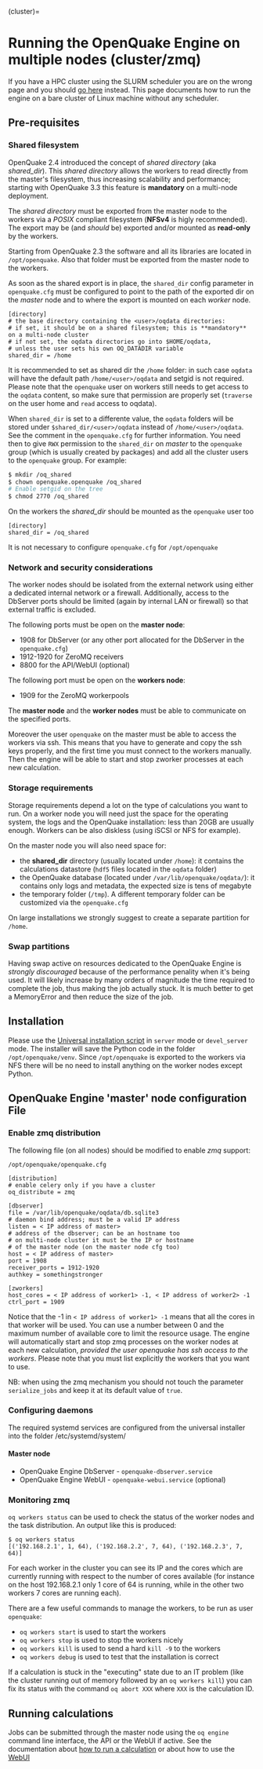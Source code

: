 (cluster)=

# Running the OpenQuake Engine on multiple nodes (cluster/zmq)

If you have a HPC cluster using the SLURM scheduler you are on the wrong
page and you should [go here](slurm.md) instead. This page documents how to
run the engine on a bare cluster of Linux machine without any scheduler.

## Pre-requisites

### Shared filesystem

OpenQuake 2.4 introduced the concept of _shared directory_ (aka _shared_dir_). This _shared directory_ allows the workers to read directly from the master's filesystem, thus increasing scalability and performance; starting with OpenQuake 3.3 this feature is **mandatory** on a multi-node deployment.

The _shared directory_ must be exported from the master node to the workers via a _POSIX_ compliant filesystem (**NFSv4** is higly recommended). The export may be (and _should_ be) exported and/or mounted as **read-only** by the workers.

Starting from OpenQuake 2.3 the software and all its libraries are located in `/opt/openquake`. Also that folder must be exported from the master node to the workers.

As soon as the shared export is in place, the `shared_dir` config parameter in `openquake.cfg` must be configured to point to the path of the exported dir on the _master_ node and to where the export is mounted on each _worker_ node. 

```
[directory]
# the base directory containing the <user>/oqdata directories:
# if set, it should be on a shared filesystem; this is **mandatory** on a multi-node cluster
# if not set, the oqdata directories go into $HOME/oqdata,
# unless the user sets his own OQ_DATADIR variable
shared_dir = /home
```
It is recommended to set as shared dir the `/home` folder: in such case `oqdata` will have the default path `/home/<user>/oqdata` and setgid is not required. Please note that the `openquake` user on workers still needs to get access to the `oqdata` content, so make sure that permission are properly set (`traverse` on the user home and `read` access to oqdata).

When `shared_dir` is set to a differente value, the `oqdata` folders will be stored under `$shared_dir/<user>/oqdata` instead of `/home/<user>/oqdata`. See the comment in the `openquake.cfg` for further information.
You need then to give `RWX` permission to the `shared_dir` on _master_ to the `openquake` group (which is usually created by packages) and add all the cluster users to the `openquake` group. For example:

```bash
$ mkdir /oq_shared
$ chown openquake.openquake /oq_shared
# Enable setgid on the tree
$ chmod 2770 /oq_shared
```

On the workers the _shared_dir_ should be mounted as the `openquake` user too

```
[directory]
shared_dir = /oq_shared
```

It is not necessary to configure `openquake.cfg` for `/opt/openquake`

### Network and security considerations

The worker nodes should be isolated from the external network using
either a dedicated internal network or a firewall.  Additionally,
access to the DbServer ports should be limited (again by internal LAN
or firewall) so that external traffic is excluded.

The following ports must be open on the **master node**:

* 1908 for DbServer (or any other port allocated for the DbServer in the `openquake.cfg`)
* 1912-1920 for ZeroMQ receivers
* 8800 for the API/WebUI (optional)

The following port must be open on the **workers node**:

* 1909 for the ZeroMQ workerpools

The **master node** and the **worker nodes** must be able to
communicate on the specified ports.

Moreover the user `openquake` on the master must be able to access the
workers via ssh. This means that you have to generate and copy the
ssh keys properly, and the first time you must connect to the workers
manually. Then the engine will be able to start and stop zworker
processes at each new calculation.

### Storage requirements

Storage requirements depend a lot on the type of calculations you want
to run. On a worker node you will need just the space for the
operating system, the logs and the OpenQuake installation: less than
20GB are usually enough. Workers can be also diskless (using iSCSI or
NFS for example).

On the master node you will also need space for:

- the **shared_dir** directory (usually located under `/home`): it contains the calculations datastore (`hdf5` files located in the `oqdata` folder)
- the OpenQuake database (located under `/var/lib/openquake/oqdata/`): it contains only logs and metadata, the expected size is tens of megabyte
- the temporary folder (`/tmp`). A different temporary folder can be customized via the `openquake.cfg`

On large installations we strongly suggest to create a separate partition for `/home`.

### Swap partitions

Having swap active on resources dedicated to the OpenQuake Engine is
_strongly discouraged_ because of the performance penality when it's
being used. It will likely increase by many orders of magnitude the
time required to complete the job, thus making the job actually stuck.
It is much better to get a MemoryError and then reduce the size of the job.

## Installation

Please use the [Universal installation script](universal.md) in
`server` mode or `devel_server` mode. The installer will save the
Python code in the folder `/opt/openquake/venv`. Since
`/opt/openquake` is exported to the workers via NFS there will be no
need to install anything on the worker nodes except Python.

## OpenQuake Engine 'master' node configuration File

### Enable zmq distribution

The following file (on all nodes) should be modified to enable
*zmq* support:

`/opt/openquake/openquake.cfg`

```
[distribution]
# enable celery only if you have a cluster
oq_distribute = zmq

[dbserver]
file = /var/lib/openquake/oqdata/db.sqlite3
# daemon bind address; must be a valid IP address
listen = < IP address of master>
# address of the dbserver; can be an hostname too
# on multi-node cluster it must be the IP or hostname
# of the master node (on the master node cfg too)
host = < IP address of master>
port = 1908
receiver_ports = 1912-1920
authkey = somethingstronger

[zworkers]
host_cores = < IP address of worker1> -1, < IP address of worker2> -1
ctrl_port = 1909
```

Notice that the -1 in `< IP address of worker1> -1` means that all the
cores in that worker will be used. You can use a number between 0 and
the maximum number of available core to limit the resource usage. The
engine will automatically start and stop zmq processes on the worker
nodes at each new calculation, *provided the user openquake has ssh
access to the workers*.  Please note that you must list explicitly the
workers that you want to use.

NB: when using the zmq mechanism you should not touch the parameter
`serialize_jobs` and keep it at its default value of `true`.

### Configuring daemons

The required systemd services are configured from the universal installer into the folder /etc/systemd/system/

#### Master node

- OpenQuake Engine DbServer - `openquake-dbserver.service`
- OpenQuake Engine WebUI - `openquake-webui.service` (optional)

### Monitoring zmq

`oq workers status` can be used to check the status of the worker nodes and the task distribution. An output like this is produced:

```
$ oq workers status
[('192.168.2.1', 1, 64), ('192.168.2.2', 7, 64), ('192.168.2.3', 7, 64)]
```
For each worker in the cluster you can see its IP and the cores which are
currently running with respect to the number of cores available (for instance
on the host 192.168.2.1 only 1 core of 64 is running, while in the other
two workers 7 cores are running each).

There are a few useful commands to manage the workers, to be run as user
`openquake`:

- `oq workers start` is used to start the workers
- `oq workers stop` is used to stop the workers nicely
- `oq workers kill` is used to send a hard `kill -9` to the workers
- `oq workers debug` is used to test that the installation is correct

If a calculation is stuck in the "executing" state due to an IT
problem (like the cluster running out of memory followed by an `oq
workers kill`) you can fix its status with the command `oq abort XXX`
where `XXX` is the calculation ID.

## Running calculations

Jobs can be submitted through the master node using the `oq engine` command line interface, the API or the WebUI if active. See the documentation about [how to run a calculation](../running-calculations/unix.rst) or about how to use the [WebUI](server.md)
